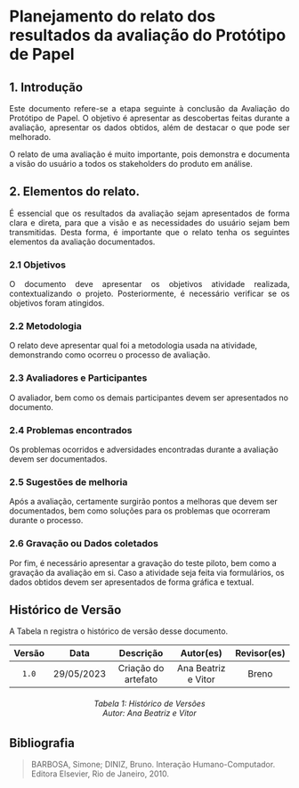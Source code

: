 # Planejamento do relato dos resultados da avaliação do Protótipo de Papel

## 1. Introdução
<p align="justify">
Este documento refere-se a etapa seguinte à conclusão da Avaliação do Protótipo de Papel. O objetivo é apresentar as descobertas feitas durante a avaliação, apresentar os dados obtidos, além de destacar o que pode ser melhorado.
</p>
<p align="justify">
O relato de uma avaliação é muito importante, pois demonstra e documenta a visão do usuário a todos os stakeholders do produto em análise.
</p>

## 2. Elementos do relato.
<p align="justify">
É essencial que os resultados da avaliação sejam apresentados de forma clara e direta, para que a visão e as necessidades do usuário sejam bem transmitidas. Desta forma, é importante que o relato tenha os seguintes elementos da avaliação documentados.
</p>

### 2.1 Objetivos
<p align="justify">
O documento deve apresentar os objetivos atividade realizada, contextualizando o projeto. Posteriormente, é necessário verificar se os objetivos foram atingidos.
</p>

### 2.2 Metodologia
O relato deve apresentar qual foi a metodologia usada na atividade, demonstrando como ocorreu o processo de avaliação.

### 2.3 Avaliadores e Participantes
O avaliador, bem como os demais participantes devem ser apresentados no documento.

### 2.4 Problemas encontrados
Os problemas ocorridos e adversidades encontradas durante a avaliação devem ser documentados.

### 2.5 Sugestões de melhoria
Após a avaliação, certamente surgirão pontos a melhoras que devem ser documentados, bem como soluções para os problemas que ocorreram durante o processo.

### 2.6 Gravação ou Dados coletados
Por fim, é necessário apresentar a gravação do teste piloto, bem como a gravação da avaliação em si. Caso a atividade seja feita via formulários, os dados obtidos devem ser apresentados de forma gráfica e textual.


## Histórico de Versão
A Tabela n registra o histórico de versão desse documento.

| Versão |    Data    |               Descrição                | Autor(es) | Revisor(es) |
|:------:|:----------:|:--------------------------------------:|:---------:|:-----------:|
| `1.0`  | 29/05/2023 | Criação do artefato |   Ana Beatriz e Vitor   |    Breno    |

<h6 align = "center"> Tabela 1: Histórico de Versões
<br> Autor: Ana Beatriz e Vitor </h6>

## Bibliografia

>BARBOSA, Simone; DINIZ, Bruno. Interação Humano-Computador. Editora Elsevier, Rio de Janeiro, 2010.

